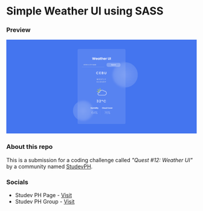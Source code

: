 # Simple Weather UI using SASS

### Preview
![preview](./screenshots/preview.png)

### About this repo

This is a submission for a coding challenge called _"Quest #12: Weather UI"_ by a community named [StudevPH](https://facebook.com/groups/studevph).

### Socials

- Studev PH Page - [Visit](https://web.facebook.com/studevph)
- Studev PH Group - [Visit](https://facebook.com/groups/studevph)